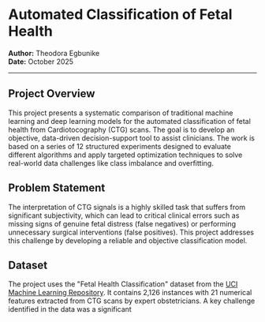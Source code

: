 # Automated Classification of Fetal Health

**Author:** Theodora Egbunike  
**Date:** October 2025  

---

## Project Overview
This project presents a systematic comparison of traditional machine learning and deep learning models for the automated classification of fetal health from Cardiotocography (CTG) scans. The goal is to develop an objective, data-driven decision-support tool to assist clinicians. The work is based on a series of 12 structured experiments designed to evaluate different algorithms and apply targeted optimization techniques to solve real-world data challenges like class imbalance and overfitting.

## Problem Statement
The interpretation of CTG signals is a highly skilled task that suffers from significant subjectivity, which can lead to critical clinical errors such as missing signs of genuine fetal distress (false negatives) or performing unnecessary surgical interventions (false positives). This project addresses this challenge by developing a reliable and objective classification model.

## Dataset
The project uses the "Fetal Health Classification" dataset from the [UCI Machine Learning Repository](https://www.kaggle.com/datasets/andrewmvd/fetal-health-classification). It contains 2,126 instances with 21 numerical features extracted from CTG scans by expert obstetricians. A key challenge identified in the data was a significant
